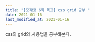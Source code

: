 ```yaml
---
title: "[모각코 6회 목표] css grid 공부 "
date: 2021-01-16
last_modified_at: 2021-01-16
---
```

css의 grid의 사용법을 공부해본다.